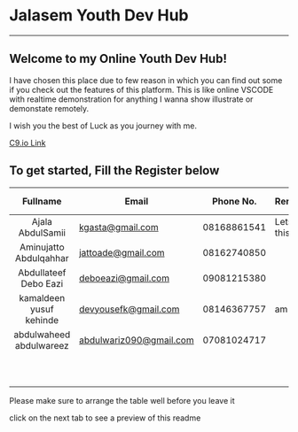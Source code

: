 # Jalasem Youth Dev Hub
----------------------

## Welcome to my Online Youth Dev Hub!
I have chosen this place due to few reason in which you can find out some if you check out the features of this platform. This is like online VSCODE with realtime demonstration for anything I wanna show illustrate or demonstate remotely.

I wish you the best of Luck as you journey with me.

[C9.io Link](https://ide.c9.io/jalasem1/jalasem_youth_devhub)

To get started, Fill the Register below
------------------------------

|     Fullname     	    | Email            	  | Phone No.     | Remarks       	| Github username 	| Interest      |
|:----------------:	    |---------------------|-------------- |---------------	|-----------------	| --------------|
| Ajala AbdulSamii  	| kgasta@gmail.com 	  | 08168861541   | Lets do this! 	| jalasem         	| FullStack     |
|Aminujatto Abdulqahhar | jattoade@gmail.com  | 08162740850   |              	| jattoabdul        | Backend       |
|Abdullateef Debo Eazi  | deboeazi@gmail.com  | 09081215380   |     	        | deboeazi          | front end     |   
|kamaldeen yusuf kehinde|devyousefk@gmail.com |08146367757    |       am here   | kenkarmah         | FullStack     |
|abdulwaheed abdulwareez|abdulwariz090@gmail.com|07081024717 |         	    |  wareez    	    | front end     |
|                  	    |                  	|              	|               	|                 	|               |
|                  	    |                  	|              	|               	|                 	|               |
|                  	    |                  	|              	|               	|                 	|               |
|                  	    |                  	|              	|               	|                 	|               |
|                  	    |                  	|              	|               	|                 	|               |
|                  	    |                  	|              	|               	|                 	|               |
|                  	    |                  	|              	|               	|                 	|               |
|                  	    |                  	|              	|               	|                 	|               |
|                  	    |                  	|              	|               	|                 	|               |
|                  	    |                  	|              	|               	|                 	|               |

Please make sure to arrange the table well before you leave it

click on the next tab to see a preview of this readme

